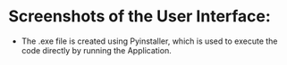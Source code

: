 # Screenshots of the User Interface:
- The .exe file is created using Pyinstaller, which is used to execute the code directly by running the Application.
   
